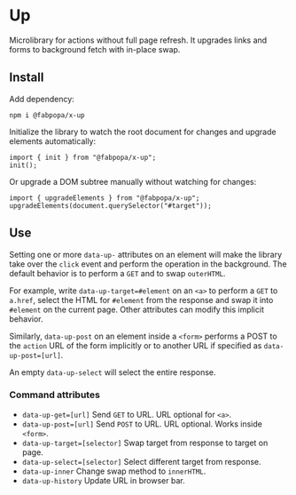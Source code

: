 # Up

Microlibrary for actions without full page refresh. It upgrades links and forms to background fetch with in-place swap.

## Install

Add dependency:

```
npm i @fabpopa/x-up
```

Initialize the library to watch the root document for changes and upgrade elements automatically:

```
import { init } from "@fabpopa/x-up";
init();
```

Or upgrade a DOM subtree manually without watching for changes:

```
import { upgradeElements } from "@fabpopa/x-up";
upgradeElements(document.querySelector("#target"));
```

## Use

Setting one or more `data-up-` attributes on an element will make the library take over the `click` event and perform the operation in the background. The default behavior is to perform a `GET` and to swap `outerHTML`.

For example, write `data-up-target=#element` on an `<a>` to perform a `GET` to `a.href`, select the HTML for `#element` from the response and swap it into `#element` on the current page. Other attributes can modify this implicit behavior.

Similarly, `data-up-post` on an element inside a `<form>` performs a POST to the `action` URL of the form implicitly or to another URL if specified as `data-up-post=[url]`.

An empty `data-up-select` will select the entire response.

### Command attributes

- `data-up-get=[url]` Send `GET` to URL. URL optional for `<a>`.
- `data-up-post=[url]` Send `POST` to URL. URL optional. Works inside `<form>`.
- `data-up-target=[selector]` Swap target from response to target on page.
- `data-up-select=[selector]` Select different target from response.
- `data-up-inner` Change swap method to `innerHTML`.
- `data-up-history` Update URL in browser bar.
